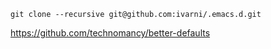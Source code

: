 `git clone --recursive git@github.com:ivarni/.emacs.d.git`

https://github.com/technomancy/better-defaults
